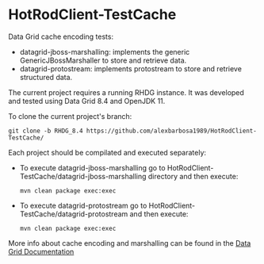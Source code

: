# HotRodClient-TestCache
Data Grid cache encoding tests:

- datagrid-jboss-marshalling: implements the generic GenericJBossMarshaller to store and retrieve data.
- datagrid-protostream: implements protostream to store and retrieve structured data. 

The current project requires a running RHDG instance. It was developed and tested using Data Grid 8.4 and OpenJDK 11.

To clone the current project's branch:
~~~
git clone -b RHDG_8.4 https://github.com/alexbarbosa1989/HotRodClient-TestCache/
~~~

Each project should be compilated and executed separately: 
- To execute datagrid-jboss-marshalling go to HotRodClient-TestCache/datagrid-jboss-marshalling directory and then execute:
  ~~~
  mvn clean package exec:exec
  ~~~
- To execute datagrid-protostream go to HotRodClient-TestCache/datagrid-protostream and then execute:
  ~~~
  mvn clean package exec:exec
  ~~~

More info about cache encoding and marshalling can be found in the [Data Grid Documentation](https://access.redhat.com/documentation/en-us/red_hat_data_grid/8.4/html-single/cache_encoding_and_marshalling/index#cache-encoding)
